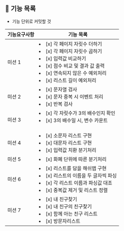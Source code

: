 ## 🚀 기능 목록

- 기능 단위로 커밋할 것

| 기능요구사항  | 기능 목록                                                                                                                                                                  |    
|---------|------------------------------------------------------------------------------------------------------------------------------------------------------------------------|
| 미션 1    | <li> [x] 각 페이지 자릿수 더하기 </li> <li> [x] 각 페이지 자릿수 곱하기 </li> <li> [x] 입력값 비교하기</li> <li> [x] 점수 비교 및 결과 값 출력 </li> <li> [x] 연속되지 않은 수 예외처리</li> <li> [x] 리스트 길이 예외처리</li> |
| 미션 2    | <li> [x] 문자열 검사</li> <li> [x] 문자 중복 시 이벤트 처리</li>   <li> [x] 반복 검사</li>                                                                                                |
| 미션 3    | <li> [x] 각 자릿수가 3의 배수인지 확인</li> <li> [x] 3의 배수일 시, 변수 카운트</li>　                                                                                                        |
| 미션 4    | <li> [x] 소문자 리스트 구현</li> <li> [x] 대문자 리스트 구현</li> <li> [x] 입력값 치환 분기처리</li>                                                                                            |
| 미션 5    | <li> [x] 화폐 단위에 따른 분기처리</li>                                                                                                                                           |
| 미션 6    | <li> [x] 리스트를 담을 해쉬맵 구현</li><li> [x] 리스트의 이름을 두 글자씩 파싱</li> <li> [x] 각 리스트 이름과 파싱값 대조</li><li> [x] 중복값 제거 및 리스트 정렬</li>                                                |
| 미션 7    | <li> [x] 내 친구찾기</li> <li> [x] 내 친구의 친구찾기</li> <li> [x] 함께 아는 친구 리스트</li><li> [x] 방문자리스트</li>                                                                           |



